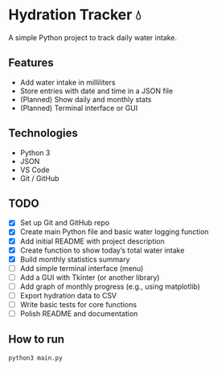 
# Hydration Tracker 💧

A simple Python project to track daily water intake.

## Features

- Add water intake in milliliters
- Store entries with date and time in a JSON file
- (Planned) Show daily and monthly stats
- (Planned) Terminal interface or GUI

## Technologies

- Python 3
- JSON
- VS Code
- Git / GitHub

## TODO

- [x] Set up Git and GitHub repo
- [x] Create main Python file and basic water logging function
- [x] Add initial README with project description
- [x] Create function to show today’s total water intake
- [x] Build monthly statistics summary
- [ ] Add simple terminal interface (menu)
- [ ] Add a GUI with Tkinter (or another library)
- [ ] Add graph of monthly progress (e.g., using matplotlib)
- [ ] Export hydration data to CSV
- [ ] Write basic tests for core functions
- [ ] Polish README and documentation

## How to run

```bash
python3 main.py



